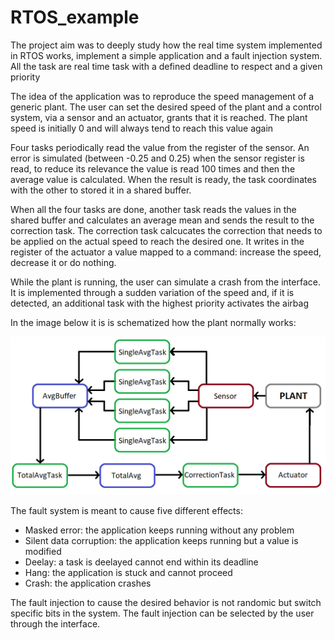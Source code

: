 # RTOS_example

 The project aim was to deeply study how the real time system implemented in RTOS works, implement a simple application and a fault injection system. All the task are real time task with a defined deadline to respect and a given priority

 The idea of the application was to reproduce the speed management of a generic plant. The user can set the desired speed of the plant and a control system, via a sensor and an actuator, grants that it is reached. The plant speed is initially 0 and will always tend to reach this value again

 Four tasks periodically read the value from the register of the sensor. An error is simulated (between -0.25 and 0.25) when the sensor register is read, to reduce its relevance the value is read 100 times and then the average value is calculated. When the result is ready, the task coordinates with the other to stored it in a shared buffer.

 When all the four tasks are done, another task reads the values in the shared buffer and calculates an average mean and sends the result to the correction task. The correction task calcucates the correction that needs to be applied on the actual speed to reach the desired one. It writes in the register of the actuator a value mapped to a command: increase the speed, decrease it or do nothing.

 While the plant is running, the user can simulate a crash from the interface. It is implemented through a sudden variation of the speed and, if it is detected, an additional task with the highest priority activates the airbag

 In the image below it is is schematized how the plant normally works:

 ![image](./TaskScheme.png)

 The fault system is meant to cause five different effects:

* Masked error: the application keeps running without any problem
* Silent data corruption: the application keeps running but a value is modified
* Deelay: a task is deelayed cannot end within its deadline
* Hang: the application is stuck and cannot proceed
* Crash: the application crashes

The fault injection to cause the desired behavior is not randomic but switch specific bits in the system. The fault injection can be selected by the user through the interface.
